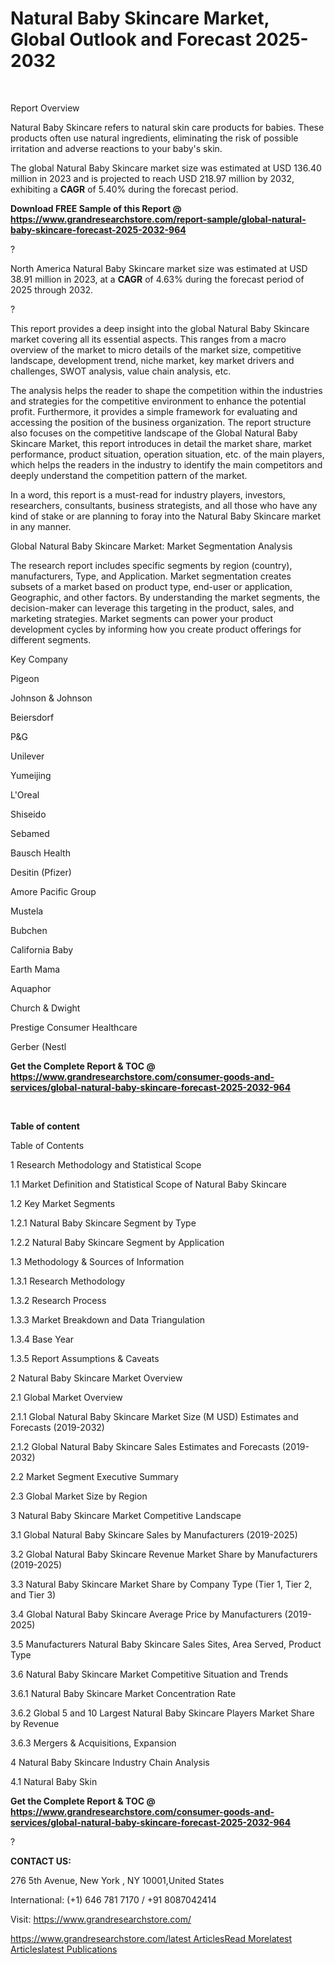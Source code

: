 <h1>Natural Baby Skincare Market, Global Outlook and Forecast 2025-2032</h1><br/><p>Report Overview</p>
 
 
 
 <p>Natural Baby Skincare refers to natural skin care products for babies. These products often use natural ingredients, eliminating the risk of possible irritation and adverse reactions to your baby&#39;s skin.</p>
 
 
 
 <p>The global Natural Baby Skincare market size was estimated at USD 136.40 million in 2023 and is projected to reach USD 218.97 million by 2032, exhibiting a <strong>CAGR</strong> of 5.40% during the forecast period.</p>
 
 
 
 <div><b>Download FREE Sample of this Report @ <a href="https://www.grandresearchstore.com/report-sample/global-natural-baby-skincare-forecast-2025-2032-964">https://www.grandresearchstore.com/report-sample/global-natural-baby-skincare-forecast-2025-2032-964</a></b></div>
 
 
 
 <p>? </p>
 
 
 
 <p>North America Natural Baby Skincare market size was estimated at USD 38.91 million in 2023, at a <strong>CAGR</strong> of 4.63% during the forecast period of 2025 through 2032.</p>
 
 
 
 <p>? </p>
 
 
 
 <p>This report provides a deep insight into the global Natural Baby Skincare market covering all its essential aspects. This ranges from a macro overview of the market to micro details of the market size, competitive landscape, development trend, niche market, key market drivers and challenges, SWOT analysis, value chain analysis, etc.</p>
 
 
 
 <p>The analysis helps the reader to shape the competition within the industries and strategies for the competitive environment to enhance the potential profit. Furthermore, it provides a simple framework for evaluating and accessing the position of the business organization. The report structure also focuses on the competitive landscape of the Global Natural Baby Skincare Market, this report introduces in detail the market share, market performance, product situation, operation situation, etc. of the main players, which helps the readers in the industry to identify the main competitors and deeply understand the competition pattern of the market.</p>
 
 
 
 <p>In a word, this report is a must-read for industry players, investors, researchers, consultants, business strategists, and all those who have any kind of stake or are planning to foray into the Natural Baby Skincare market in any manner.</p>
 
 
 
 <p>Global Natural Baby Skincare Market: Market Segmentation Analysis</p>
 
 
 
 <p>The research report includes specific segments by region (country), manufacturers, Type, and Application. Market segmentation creates subsets of a market based on product type, end-user or application, Geographic, and other factors. By understanding the market segments, the decision-maker can leverage this targeting in the product, sales, and marketing strategies. Market segments can power your product development cycles by informing how you create product offerings for different segments.</p>
 
 
 
 <p>Key Company</p>
 
 
 
 <p>Pigeon</p>
 
 
 
 <p>Johnson & Johnson</p>
 
 
 
 <p>Beiersdorf</p>
 
 
 
 <p>P&G</p>
 
 
 
 <p>Unilever</p>
 
 
 
 <p>Yumeijing</p>
 
 
 
 <p>L&#39;Oreal</p>
 
 
 
 <p>Shiseido</p>
 
 
 
 <p>Sebamed</p>
 
 
 
 <p>Bausch Health</p>
 
 
 
 <p>Desitin (Pfizer)</p>
 
 
 
 <p>Amore Pacific Group</p>
 
 
 
 <p>Mustela</p>
 
 
 
 <p>Bubchen</p>
 
 
 
 <p>California Baby</p>
 
 
 
 <p>Earth Mama</p>
 
 
 
 <p>Aquaphor</p>
 
 
 
 <p>Church & Dwight</p>
 
 
 
 <p>Prestige Consumer Healthcare</p>
 
 
 
 <p>Gerber (Nestl</p>
 
 
 
 <div><b>Get the Complete Report & TOC @ <a href="https://www.grandresearchstore.com/consumer-goods-and-services/global-natural-baby-skincare-forecast-2025-2032-964">https://www.grandresearchstore.com/consumer-goods-and-services/global-natural-baby-skincare-forecast-2025-2032-964</a></b></div>
 
 
 
 <p><br />
 
 <b>Table of content</b></p>
 
 
 
 <p>Table of Contents<br />
 
 1 Research Methodology and Statistical Scope<br />
 
 1.1 Market Definition and Statistical Scope of Natural Baby Skincare<br />
 
 1.2 Key Market Segments<br />
 
 1.2.1 Natural Baby Skincare Segment by Type<br />
 
 1.2.2 Natural Baby Skincare Segment by Application<br />
 
 1.3 Methodology & Sources of Information<br />
 
 1.3.1 Research Methodology<br />
 
 1.3.2 Research Process<br />
 
 1.3.3 Market Breakdown and Data Triangulation<br />
 
 1.3.4 Base Year<br />
 
 1.3.5 Report Assumptions & Caveats<br />
 
 2 Natural Baby Skincare Market Overview<br />
 
 2.1 Global Market Overview<br />
 
 2.1.1 Global Natural Baby Skincare Market Size (M USD) Estimates and Forecasts (2019-2032)<br />
 
 2.1.2 Global Natural Baby Skincare Sales Estimates and Forecasts (2019-2032)<br />
 
 2.2 Market Segment Executive Summary<br />
 
 2.3 Global Market Size by Region<br />
 
 3 Natural Baby Skincare Market Competitive Landscape<br />
 
 3.1 Global Natural Baby Skincare Sales by Manufacturers (2019-2025)<br />
 
 3.2 Global Natural Baby Skincare Revenue Market Share by Manufacturers (2019-2025)<br />
 
 3.3 Natural Baby Skincare Market Share by Company Type (Tier 1, Tier 2, and Tier 3)<br />
 
 3.4 Global Natural Baby Skincare Average Price by Manufacturers (2019-2025)<br />
 
 3.5 Manufacturers Natural Baby Skincare Sales Sites, Area Served, Product Type<br />
 
 3.6 Natural Baby Skincare Market Competitive Situation and Trends<br />
 
 3.6.1 Natural Baby Skincare Market Concentration Rate<br />
 
 3.6.2 Global 5 and 10 Largest Natural Baby Skincare Players Market Share by Revenue<br />
 
 3.6.3 Mergers & Acquisitions, Expansion<br />
 
 4 Natural Baby Skincare Industry Chain Analysis<br />
 
 4.1 Natural Baby Skin</p>
 
 
 
 <div><b>Get the Complete Report & TOC @ <a href="https://www.grandresearchstore.com/consumer-goods-and-services/global-natural-baby-skincare-forecast-2025-2032-964">https://www.grandresearchstore.com/consumer-goods-and-services/global-natural-baby-skincare-forecast-2025-2032-964</a></b></div>
 
 
 
 <p>? </p>
 
 
 
 <p><b>CONTACT US:</b><br />
 
 276 5th Avenue, New York , NY 10001,United States<br />
 
 International: (+1) 646 781 7170 / +91 8087042414<br />
 
 Visit: <a href="https://www.grandresearchstore.com/">https://www.grandresearchstore.com/</a><br />
 
 <a href="https://gyeongbokgung.com">https://www.grandresearchstore.com/</a><a href="https://hallyeomaritime.com">latest Articles</a><a href="https://jingwansa.com">Read More</a><a href="https://nguoiviet.jp/">latest Articles</a><a href="https://www.intelmarketresearch.com/">latest Publications</a></p>